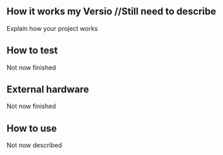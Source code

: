<!---

This file is used to generate your project datasheet. Please fill in the information below and delete any unused
sections.

You can also include images in this folder and reference them in the markdown. Each image must be less than
512 kb in size, and the combined size of all images must be less than 1 MB.
-->

## How it works my Versio //Still need to describe

Explain how your project works

## How to test

Not now finished

## External hardware

Not now finished

## How to use
Not now described
